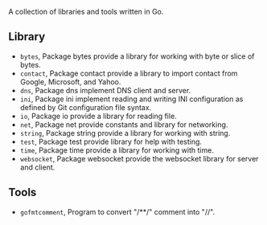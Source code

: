 A collection of libraries and tools written in Go.

## Library

- `bytes`, Package bytes provide a library for working with byte or slice of
  bytes.
- `contact`, Package contact provide a library to import contact from Google,
  Microsoft, and Yahoo.
- `dns`, Package dns implement DNS client and server.
- `ini`, Package ini implement reading and writing INI configuration as
  defined by Git configuration file syntax.
- `io`, Package io provide a library for reading file.
- `net`, Package net provide constants and library for networking.
- `string`, Package string provide a library for working with string.
- `test`, Package test provide library for help with testing.
- `time`, Package time provide a library for working with time.
- `websocket`, Package websocket provide the websocket library for server
  and client.

## Tools

- `gofmtcomment`, Program to convert "/\*\*/" comment into "//".
